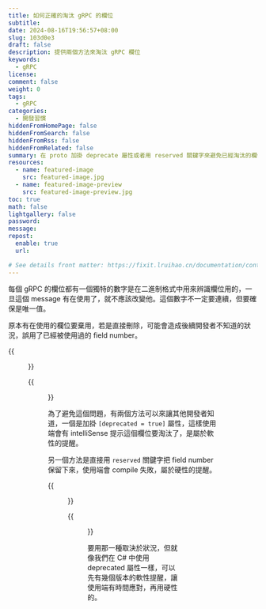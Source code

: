 ```yaml
---
title: 如何正確的淘汰 gRPC 的欄位
subtitle:
date: 2024-08-16T19:56:57+08:00
slug: 103d0e3
draft: false
description: 提供兩個方法來淘汰 gRPC 欄位
keywords:
  - gRPC
license:
comment: false
weight: 0
tags:
  - gRPC
categories:
  - 開發習慣
hiddenFromHomePage: false
hiddenFromSearch: false
hiddenFromRss: false
hiddenFromRelated: false
summary: 在 proto 加掛 deprecate 屬性或者用 reserved 關鍵字來避免已經淘汰的欄位被誤用
resources:
  - name: featured-image
    src: featured-image.jpg
  - name: featured-image-preview
    src: featured-image-preview.jpg
toc: true
math: false
lightgallery: false
password:
message:
repost:
  enable: true
  url:

# See details front matter: https://fixit.lruihao.cn/documentation/content-management/introduction/#front-matter
---
```

每個 gRPC 的欄位都有一個獨特的數字是在二進制格式中用來辨識欄位用的，一旦這個 message 有在使用了，就不應該改變他。這個數字不一定要連續，但要確保是唯一值。

原本有在使用的欄位要棄用，若是直接刪除，可能會造成後續開發者不知道的狀況，誤用了已經被使用過的 field number。

<!--more-->

{{<figure 
  src="/assets/deprecating-a-proto-field/image-1-old-proto.png"
  title="原本的 proto 檔">}}

{{<figure 
  src="/assets/deprecating-a-proto-field/image-2-old-usage-site.png"
  title="使用端">}}

為了避免這個問題，有兩個方法可以來讓其他開發者知道，一個是加掛 `[deprecated = true]` 屬性，這樣使用端會有 intelliSense 提示這個欄位要淘汰了，是屬於軟性的提醒。

另一個方法是直接用 `reserved` 關鍵字把 field number 保留下來，使用端會 compile 失敗，屬於硬性的提醒。

{{<figure 
  src="/assets/deprecating-a-proto-field/image-3-deprecate-proto-fields.png"
  title="兩種在 proto 檔淘汰欄位的方法">}}

{{<figure 
  src="/assets/deprecating-a-proto-field/image-4-new-usage-site.png"
  title="這兩種方法在使用端造成的結果">}}

要用那一種取決於狀況，但就像我們在 C# 中使用 deprecated 屬性一樣，可以先有幾個版本的軟性提醒，讓使用端有時間應對，再用硬性的。
